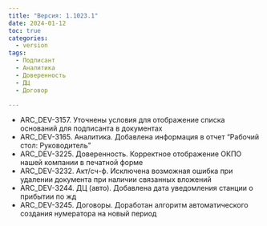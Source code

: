 ```yaml
---
title: "Версия: 1.1023.1"
date: 2024-01-12
toc: true
categories:
  - version
tags:
  - Подписант
  - Аналитика
  - Доверенность
  - ДЦ
  - Договор

---
```


-   ARC_DEV-3157. Уточнены условия для отображение списка оснований для подписанта в документах
-   ARC_DEV-3165. Аналитика. Добавлена информация в отчет “Рабочий стол: Руководитель”
-   ARC_DEV-3225. Доверенность. Корректное отображение ОКПО нашей компании в печатной форме
-   ARC_DEV-3232. Акт/сч-ф. Исключена возможная ошибка при удалении документа при наличии связанных вложений
-   ARC_DEV-3244. ДЦ (авто). Добавлена дата уведомления станции о прибытии по жд
-   ARC_DEV-3245. Договоры. Доработан алгоритм автоматического создания нумератора на новый период  
